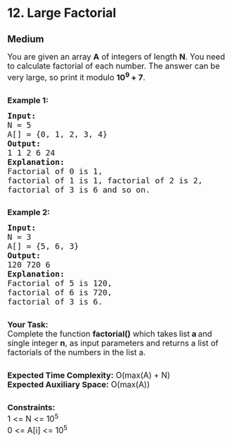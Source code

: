 # 12. Large Factorial
## Medium 
<div class="problem-statement">
                <p></p><p><span style="font-size:18px">You are given an array <strong>A</strong> of integers&nbsp;of length <strong>N</strong>. You need to calculate&nbsp;factorial of each number.&nbsp;The answer can be very large, so print it modulo <strong>10<sup>9&nbsp;</sup>+ 7</strong>.</span><br>
&nbsp;</p>

<p><span style="font-size:18px"><strong>Example 1:</strong></span></p>

<pre><span style="font-size:18px"><strong>Input:
</strong>N = 5
A[] = {0, 1, 2, 3, 4}
<strong>Output:</strong>
1 1 2 6 24
<strong>Explanation:</strong>
Factorial of 0 is 1, 
factorial of 1 is 1,&nbsp;factorial of 2&nbsp;is 2,&nbsp;
factorial of 3&nbsp;is 6 and so on.
</span>
</pre>

<p><span style="font-size:18px"><strong>Example 2:</strong></span></p>

<pre><span style="font-size:18px"><strong>Input:
</strong>N = 3
A[] = {5, 6, 3}
<strong>Output:</strong>
120 720 6
<strong>Explanation:</strong>
Factorial of 5 is 120, 
factorial of 6 is 720,&nbsp;
factorial of 3&nbsp;is 6.</span></pre>

<p><br>
<span style="font-size:18px"><strong>Your Task:</strong><br>
Complete the function <strong>factorial()</strong>&nbsp;which takes<strong> </strong>list<strong> a&nbsp;</strong>and single integer&nbsp;<strong>n</strong>,&nbsp;as input parameters&nbsp;and returns a list of factorials of the numbers in the list a.</span></p>

<p><br>
<span style="font-size:18px"><strong>Expected Time Complexity:</strong>&nbsp;O(max(A) + N)<br>
<strong>Expected Auxiliary Space:</strong>&nbsp;O(max(A))</span></p>

<p><br>
<span style="font-size:18px"><strong>Constraints:</strong><br>
1 &lt;= N &lt;= 10<sup>5</sup><br>
0 &lt;= A[i] &lt;= 10<sup>5</sup></span></p>
 <p></p>
            </div>